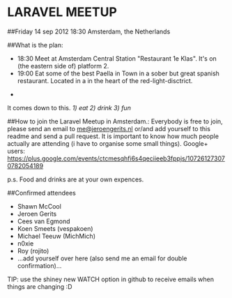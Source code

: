 LARAVEL MEETUP
==============

##Friday 14 sep 2012 18:30
Amsterdam, the Netherlands

##What is the plan:

- 18:30   Meet at Amsterdam Central Station "Restaurant 1e Klas". It's on (the eastern side of) platform 2. 
- 19:00   Eat some of the best Paella in Town in a sober but great spanish restaurant. Located in a in the heart of the red-light-disctrict.
- ~~~~~:  Enjoy some beers, have a chat and share some toughts. Nothing to complicated.

It comes down to this. *1) eat 2) drink 3) fun*

##How to join the Laravel Meetup in Amsterdam.:
Everybody is free to join, please send an email to me@jeroengerits.nl or/and add yourself to this readme and send a pull request.  It is important to know how much people actually are attending (i have to organise some small things).
Google+ users: https://plus.google.com/events/ctcmesqhfi6s4qeciieeb3fppjs/107261273070782054189

p.s. Food and drinks are at your own expences.

##Confirmed attendees

- Shawn McCool
- Jeroen Gerits
- Cees van Egmond
- Koen Smeets (vespakoen)
- Michael Teeuw (MichMich)
- n0xie
- Roy (rojito)
- ...add yourself over here (also send me an email for double confirmation)...

TIP: use the shiney new WATCH option in github to receive emails when things are changing :D